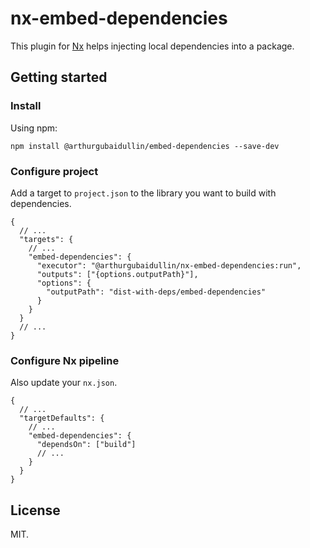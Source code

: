 # nx-embed-dependencies

This plugin for [Nx](https://nx.dev) helps injecting local dependencies into a package.

## Getting started

### Install

Using npm:

`npm install @arthurgubaidullin/embed-dependencies --save-dev`

### Configure project

Add a target to `project.json` to the library you want to build with dependencies.

```jsonc
{
  // ...
  "targets": {
    // ...
    "embed-dependencies": {
      "executor": "@arthurgubaidullin/nx-embed-dependencies:run",
      "outputs": ["{options.outputPath}"],
      "options": {
        "outputPath": "dist-with-deps/embed-dependencies"
      }
    }
  }
  // ...
}
```

### Configure Nx pipeline

Also update your `nx.json`.

```jsonc
{
  // ...
  "targetDefaults": {
    // ...
    "embed-dependencies": {
      "dependsOn": ["build"]
      // ...
    }
  }
}
```

## License

MIT.
